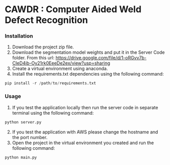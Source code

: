 # CAWDR : Computer Aided Weld Defect Recognition
### Installation
1. Download the project zip file.
2. Download the segmentation model weights and put it in the Server Code folder. From this url: https://drive.google.com/file/d/1-oRGvv7b-CIeD4ib-Oy21rk0EeeDe2ex/view?usp=sharing
3. Create a virtual environment using anaconda.
4. Install the requirements.txt dependencies using the following command:
```python
pip install -r /path/to/requirements.txt
```

### Usage
1. If you test the application locally then run the server code in separate terminal  using the following command:
``` python
python server.py
```
2. If you test the application with AWS please change the hostname and the port number. 
3. Open the project in the virtual environment you created and run the following command:
``` python
python main.py
```

